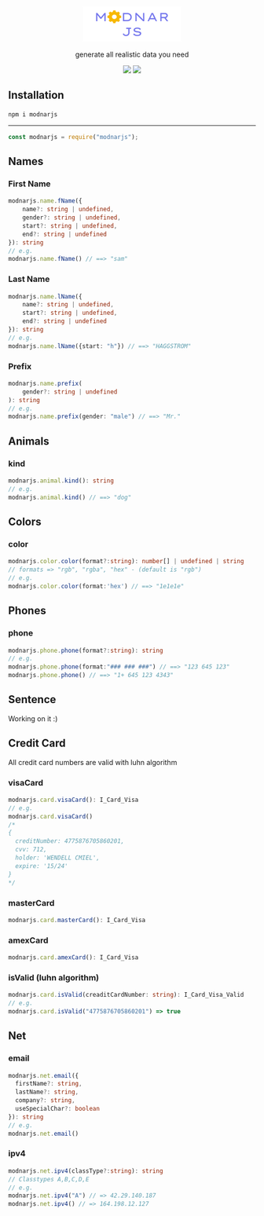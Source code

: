 <div align="center">
  <img src="./src/img/logo.png" width="200"/>
  <p>generate all realistic data you need</p>
  <a href="https://www.npmjs.com/package/modnarjs"><img src="https://badgen.net/npm/v/modnarjs"/></a>
  <a href="https://www.npmjs.com/package/modnarjs"><img src="https://badgen.net/npm/dm/modnarjs"/></a>
</div>

## Installation

```sh
npm i modnarjs
```

---

```javascript
const modnarjs = require("modnarjs");
```

## Names

### First Name

```typescript
modnarjs.name.fName({
    name?: string | undefined,
    gender?: string | undefined,
    start?: string | undefined,
    end?: string | undefined
}): string
// e.g.
modnarjs.name.fName() // ==> "sam"
```

### Last Name

```typescript
modnarjs.name.lName({
    name?: string | undefined,
    start?: string | undefined,
    end?: string | undefined
}): string
// e.g.
modnarjs.name.lName({start: "h"}) // ==> "HAGGSTROM"
```

### Prefix

```typescript
modnarjs.name.prefix(
    gender?: string | undefined
): string
// e.g.
modnarjs.name.prefix(gender: "male") // ==> "Mr."
```

## Animals

### kind

```typescript
modnarjs.animal.kind(): string
// e.g.
modnarjs.animal.kind() // ==> "dog"
```

## Colors

### color

```typescript
modnarjs.color.color(format?:string): number[] | undefined | string
// formats => "rgb", "rgba", "hex" - (default is "rgb")
// e.g.
modnarjs.color.color(format:'hex') // ==> "1e1e1e"
```

## Phones

### phone

```typescript
modnarjs.phone.phone(format?:string): string
// e.g.
modnarjs.phone.phone(format:"### ### ###") // ==> "123 645 123"
modnarjs.phone.phone() // ==> "1+ 645 123 4343"
```

## Sentence

Working on it :)

## Credit Card

All credit card numbers are valid with luhn algorithm

### visaCard

```typescript
modnarjs.card.visaCard(): I_Card_Visa
// e.g.
modnarjs.card.visaCard()
/*
{
  creditNumber: 4775876705860201,
  cvv: 712,
  holder: 'WENDELL CMIEL',
  expire: '15/24'
}
*/
```

### masterCard

```typescript
modnarjs.card.masterCard(): I_Card_Visa
```

### amexCard

```typescript
modnarjs.card.amexCard(): I_Card_Visa
```

### isValid (luhn algorithm)

```typescript
modnarjs.card.isValid(creaditCardNumber: string): I_Card_Visa_Valid
// e.g.
modnarjs.card.isValid("4775876705860201") => true
```

## Net

### email

```typescript
modnarjs.net.email({
  firstName?: string,
  lastName?: string,
  company?: string,
  useSpecialChar?: boolean
}): string
// e.g.
modnarjs.net.email()

```

### ipv4

```typescript
modnarjs.net.ipv4(classType?:string): string
// Classtypes A,B,C,D,E
// e.g.
modnarjs.net.ipv4("A") // => 42.29.140.187
modnarjs.net.ipv4() // => 164.198.12.127
```
